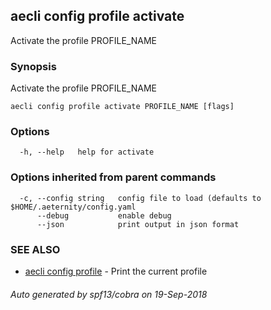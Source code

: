 ## aecli config profile activate

Activate the profile PROFILE_NAME

### Synopsis

Activate the profile PROFILE_NAME

```
aecli config profile activate PROFILE_NAME [flags]
```

### Options

```
  -h, --help   help for activate
```

### Options inherited from parent commands

```
  -c, --config string   config file to load (defaults to $HOME/.aeternity/config.yaml
      --debug           enable debug
      --json            print output in json format
```

### SEE ALSO

* [aecli config profile](aecli_config_profile.md)	 - Print the current profile

###### Auto generated by spf13/cobra on 19-Sep-2018
